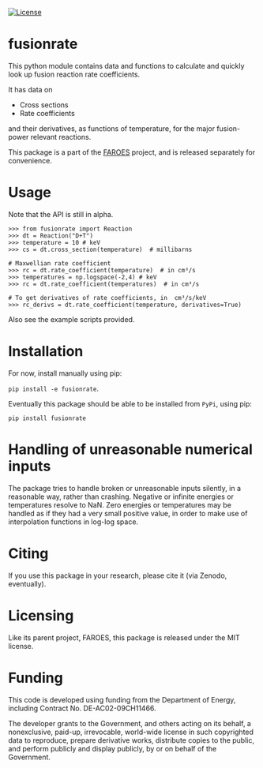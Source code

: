 [![License](https://img.shields.io/badge/License-MIT-blue.svg)](https://opensource.org/licenses/MIT)

fusionrate
==========

This python module contains data and functions to calculate and quickly look up fusion reaction rate coefficients.

It has data on

- Cross sections
- Rate coefficients

and their derivatives, as functions of temperature, for the major fusion-power relevant reactions.

This package is a part of the [FAROES](https://github.com/Plasmacontrol/FAROES) project, and is released separately for convenience.

Usage
=====

Note that the API is still in alpha.

```
>>> from fusionrate import Reaction
>>> dt = Reaction("D+T")
>>> temperature = 10 # keV
>>> cs = dt.cross_section(temperature)  # millibarns

# Maxwellian rate coefficient
>>> rc = dt.rate_coefficient(temperature)  # in cm³/s
>>> temperatures = np.logspace(-2,4) # keV
>>> rc = dt.rate_coefficient(temperatures)  # in cm³/s

# To get derivatives of rate coefficients, in  cm³/s/keV
>>> rc_derivs = dt.rate_coefficient(temperature, derivatives=True)
```
Also see the example scripts provided.

Installation
============

For now, install manually using pip:

`pip install -e fusionrate`.

Eventually this package should be able to be installed from `PyPi`, using pip:

`pip install fusionrate`

Handling of unreasonable numerical inputs
=========================================
The package tries to handle broken or unreasonable inputs silently, in a reasonable way, rather than crashing. 
Negative or infinite energies or temperatures resolve to NaN.
Zero energies or temperatures may be handled as if they had a very small positive value, in order to make use of interpolation functions in log-log space.

Citing
======

If you use this package in your research, please cite it (via Zenodo, eventually).

Licensing
=========

Like its parent project, FAROES, this package is released under the MIT license.

Funding
=======

This code is developed using funding from the Department of Energy,
including Contract No. DE-AC02-09CH11466.

The developer grants to the Government, and others acting on its behalf,
a nonexclusive, paid-up, irrevocable, world-wide license in such copyrighted data to reproduce,
prepare derivative works, distribute copies to the public,
and perform publicly and display publicly, by or on behalf of the Government.
